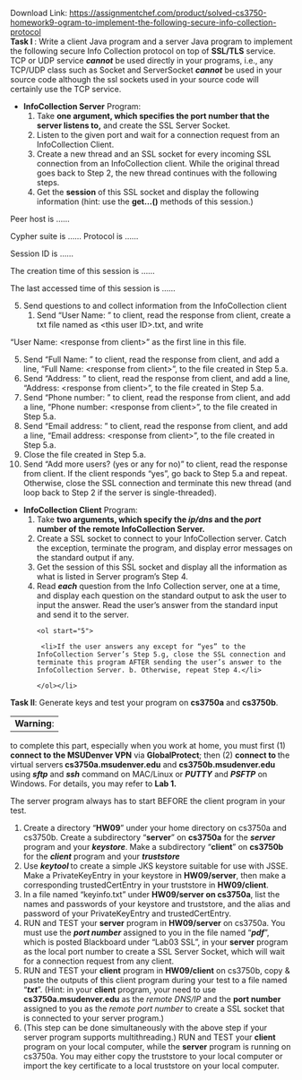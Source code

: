 Download Link: https://assignmentchef.com/product/solved-cs3750-homework9-ogram-to-implement-the-following-secure-info-collection-protocol
<br>
<strong>Task I </strong>: Write a client Java program and a server Java program to implement the following secure Info Collection protocol on top of <strong>SSL/TLS</strong> service. TCP or UDP service <strong><em>cannot</em></strong> be used directly in your programs, i.e., any TCP/UDP class such as Socket and ServerSocket <strong><em>cannot</em></strong> be used in your source code although the ssl sockets used in your source code will certainly use the TCP service.

<ul>

 <li><strong>InfoCollection Server</strong> Program:

  <ol>

   <li>Take <strong>one argument, which specifies the port number that the server listens to,</strong> and create the SSL Server Socket.</li>

   <li>Listen to the given port and wait for a connection request from an InfoCollection Client.</li>

   <li>Create a new thread and an SSL socket for every incoming SSL connection from an InfoCollection client. While the original thread goes back to Step 2, the new thread continues with the following steps.</li>

   <li>Get the <strong>session</strong> of this SSL socket and display the following information (hint: use the <strong>get…()</strong> methods of this session.)</li>

  </ol></li>

</ul>

Peer host is ……

Cypher suite is …… Protocol is ……

Session ID is ……

The creation time of this session is ……

The last accessed time of this session is ……

<ol start="5">

 <li>Send questions to and collect information from the InfoCollection client

  <ol>

   <li>Send “User Name: ” to client, read the response from client, create a txt file named as &lt;this user ID&gt;.txt, and write</li>

  </ol></li>

</ol>

“User Name: &lt;response from client&gt;” as the first line in this file.

<ol start="5">

 <li>Send “Full Name: ” to client, read the response from client, and add a line, “Full Name: &lt;response from client&gt;”, to the file created in Step 5.a.</li>

 <li>Send “Address: ” to client, read the response from client, and add a line, “Address: &lt;response from client&gt;”, to the file created in Step 5.a.</li>

 <li>Send “Phone number: ” to client, read the response from client, and add a line, “Phone number: &lt;response from client&gt;”, to the file created in Step 5.a.</li>

 <li>Send “Email address: ” to client, read the response from client, and add a line, “Email address: &lt;response from client&gt;”, to the file created in Step 5.a.</li>

 <li>Close the file created in Step 5.a.</li>

 <li>Send “Add more users? (yes or any for no)” to client, read the response from client. If the client responds “yes”, go back to Step 5.a and repeat.  Otherwise, close the SSL connection and terminate this new thread (and loop back to Step 2 if the server is single-threaded).</li>

</ol>

<ul>

 <li><strong>InfoCollection Client</strong> Program:

  <ol>

   <li>Take <strong>two arguments, which specify the <em>ip/dns</em> and the <em>port</em> number of the remote InfoCollection Server.</strong></li>

   <li>Create a SSL socket to connect to your InfoCollection server. Catch the exception, terminate the program, and display error messages on the standard output if any.</li>

   <li>Get the session of this SSL socket and display all the information as what is listed in Server program’s Step 4.</li>

   <li>Read <strong><em>each</em></strong> question from the Info Collection server, one at a time, and display each question on the standard output to ask the user to input the answer. Read the user’s answer from the standard input and send it to the server.

    <ol start="5">

     <li>If the user answers any except for “yes” to the InfoCollection Server’s Step 5.g, close the SSL connection and terminate this program AFTER sending the user’s answer to the InfoCollection Server. b. Otherwise, repeat Step 4.</li>

    </ol></li>

  </ol></li>

</ul>




<strong>Task II</strong>: Generate keys and test your program on <strong>cs3750a</strong> and <strong>cs3750b</strong>.

<table width="64">

 <tbody>

  <tr>

   <td width="64">  <strong>Warning</strong>:</td>

  </tr>

 </tbody>

</table>

to complete this part, especially when you work at home, you must first (1) <strong>connect to the MSUDenver VPN</strong> via <strong>GlobalProtect</strong>; then (2) <strong>connect to </strong>the virtual servers<strong> cs3750a.msudenver.edu</strong> and <strong>cs3750b.msudenver.edu</strong> using <strong><em>sftp</em></strong> and <strong><em>ssh</em></strong> command on MAC/Linux or <strong><em>PUTTY</em></strong> and <strong><em>PSFTP</em></strong> on Windows.  For details, you may refer to <strong>Lab 1. </strong>

The server program always has to start BEFORE the client program in your test.




<ol>

 <li>Create a directory “<strong>HW09</strong>” under your home directory on cs3750a and cs3750b. Create a subdirectory “<strong>server</strong>” on <strong>cs3750a</strong> for the <strong><em>server</em></strong> program and your <strong><em>keystore</em></strong>. Make a subdirectory “<strong>client</strong>” on <strong>cs3750b</strong> for the <strong><em>client</em></strong> program and your <strong><em>truststore</em></strong></li>

 <li>Use <strong><em>keytool </em></strong>to create a simple JKS keystore suitable for use with JSSE. Make a PrivateKeyEntry in your keystore in <strong>HW09/server</strong>, then make a corresponding trustedCertEntry in your truststore in <strong>HW09/client</strong>.</li>

 <li>In a file named “keyinfo.txt” under <strong>HW09/server on cs3750a</strong>, list the names and passwords of your keystore and truststore, and the alias and password of your PrivateKeyEntry and trustedCertEntry.</li>

 <li>RUN and TEST your <strong>server</strong> program in <strong>HW09/server</strong> on cs3750a. You must use the <strong><em>port number</em></strong> assigned to you in the file named “<strong><em>pdf</em></strong>”, which is posted Blackboard under “Lab03 SSL”, in your <strong>server</strong> program as the local port number to create a SSL Server Socket, which will wait for a connection request from any client.</li>

 <li>RUN and TEST your <strong>client</strong> program in <strong>HW09/client</strong> on cs3750b, copy &amp; paste the outputs of this client program during your test to a file named “<strong><em>txt</em></strong>”. (Hint: in your <strong>client</strong> program, your need to use <strong>cs3750a.msudenver.edu</strong> as the <em>remote DNS/IP</em> and the <strong>port number</strong> assigned to you as the <em>remote port number</em> to create a SSL socket that is connected to your server program.)</li>

 <li>(This step can be done simultaneously with the above step if your server program supports multithreading.) RUN and TEST your <strong>client</strong> program on your local computer, while the <strong>server</strong> program is running on cs3750a. You may either copy the truststore to your local computer or import the key certificate to a local truststore on your local computer.</li>

</ol>


